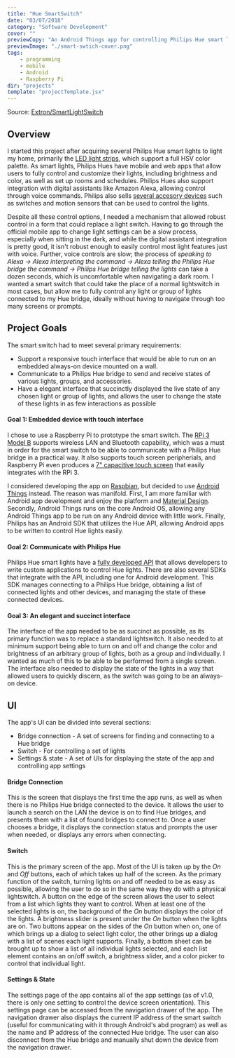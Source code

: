 ```yaml
---
title: "Hue SmartSwitch"
date: "03/07/2018"
category: "Software Development"
cover: ""
previewCopy: "An Android Things app for controlling Philips Hue smart lights"
previewImage: "./smart-swtich-cover.png"
tags:
    - programming
    - mobile
    - Android
    - Raspberry Pi
dir: "projects"
template: "projectTemplate.jsx"
---
```

Source: [Extron/SmartLightSwitch](https://github.com/Extron/SmartLightSwitch)

## Overview
I started this project after acquiring several Philips Hue smart lights to light my home, primarily the [LED light strips](https://www2.meethue.com/en-us/p/hue-white-and-color-ambiance-lightstrip-plus-na-base/719015548), which support a full HSV color palette. As smart lights, Philips Hues have mobile and web apps that allow users to fully control and customize their lights, including brightness and color, as well as set up rooms and schedules. Philips Hues also support integration with digital assistants like Amazon Alexa, allowing control through voice commands. Philips also sells [several accesory devices](https://www2.meethue.com/en-us/products/controls#filters=CONTROLS_SU&sliders=&support=&price=&priceBoxes=&page=&layout=12.subcategory.p-grid-icon) such as switches and motion sensors that can be used to control the lights.

Despite all these control options, I needed a mechanism that allowed robust control in a form that could replace a light switch. Having to go through the official mobile app to change light settings can be a slow process, especially when sitting in the dark, and while the digital assistant integration is pretty good, it isn't robust enough to easily control most light features just with voice. Further, voice controls are slow; the process of *speaking to Alexa -> Alexa interpreting the command -> Alexa telling the Philips Hue bridge the command -> Philips Hue bridge telling the lights* can take a dozen seconds, which is uncomfortable when navigating a dark room. I wanted a smart switch that could take the place of a normal lightswitch in most cases, but allow me to fully control any light or group of lights connected to my Hue bridge, ideally without having to navigate through too many screens or prompts.

## Project Goals
The smart switch had to meet several primary requirements:
* Support a responsive touch interface that would be able to run on an embedded always-on device mounted on a wall.
* Communicate to a Philips Hue bridge to send and receive states of various lights, groups, and accessories.
* Have a elegant interface that succinctly displayed the live state of any chosen light or group of lights, and allows the user to change the state of these lights in as few interactions as possible

#### Goal 1: Embedded device with touch interface
I chose to use a Raspberry Pi to prototype the smart switch. The [RPi 3 Model B](https://www.raspberrypi.org/products/raspberry-pi-3-model-b/) supports wireless LAN and Bluetooth capability, which was a must in order for the smart switch to be able to communicate with a Philips Hue bridge in a practical way. It also supports touch screen peripherials, and Raspberry Pi even produces a [7" capacitive touch screen](https://www.raspberrypi.org/products/raspberry-pi-touch-display/) that easily integrates with the RPi 3.

I considered developing the app on [Raspbian](https://www.raspberrypi.org/downloads/raspbian/), but decided to use [Android Things](https://developer.android.com/things/index.html) instead. The reason was manifold. First, I am more familiar with Android app development and enjoy the platform and [Material Design](https://material.io/). Secondly, Android Things runs on the core Android OS, allowing any Android Things app to be run on any Android device with little work. Finally, Philips has an Android SDK that utilizes the Hue API, allowing Android apps to be written to control Hue lights easily. 

#### Goal 2: Communicate with Philips Hue
Philips Hue smart lights have a [fully developed API](https://www.developers.meethue.com/) that allows developers to write custom applications to control Hue lights. There are also several SDKs that integrate with the API, including one for Android development. This SDK manages connecting to a Philips Hue bridge, obtaining a list of connected lights and other devices, and managing the state of these connected devices.

#### Goal 3: An elegant and succinct interface
The interface of the app needed to be as succinct as possible, as its primary function was to replace a standard lightswitch. It also needed to at minimum support being able to turn on and off and change the color and brightness of an arbitrary group of lights, both as a group and individually. I wanted as much of this to be able to be performed from a single screen. The interface also needed to display the state of the lights in a way that allowed users to quickly discern, as the switch was going to be an always-on device.

## UI
The app's UI can be divided into several sections:
* Bridge connection - A set of screens for finding and connecting to a Hue bridge
* Switch - For controlling a set of lights
* Settings & state - A set of UIs for displaying the state of the app and controlling app settings

#### Bridge Connection
This is the screen that displays the first time the app runs, as well as when there is no Philips Hue bridge connected to the device. It allows the user to launch a search on the LAN the device is on to find Hue bridges, and presents them with a list of found bridges to connect to. Once a user chooses a bridge, it displays the connection status and prompts the user when needed, or displays any errors when connecting.

#### Switch
This is the primary screen of the app. Most of the UI is taken up by the *On* and *Off* buttons, each of which takes up half of the screen. As the primary function of the switch, turning lights on and off needed to be as easy as possible, allowing the user to do so in the same way they do with a physical lightswitch. A button on the edge of the screen allows the user to select from a list which lights they want to control. When at least one of the selected lights is on, the background of the *On* button displays the color of the lights. A brightness slider is present under the *On* button when the lights are on. Two buttons appear on the sides of the *On* button when on, one of which brings up a dialog to select light color, the other brings up a dialog with a list of scenes each light supports. Finally, a bottom sheet can be brought up to show a list of all individual lights selected, and each list element contains an on/off switch, a brightness slider, and a color picker to control that individual light.

#### Settings & State
The settings page of the app contains all of the app settings (as of v1.0, there is only one setting to control the device screen orientation). This settings page can be accessed from the navigation drawer of the app.  The navigation drawer also displays the current IP address of the smart switch (useful for communicating with it through Android's abd program) as well as the name and IP address of the connected Hue bridge.  The user can also disconnect from the Hue bridge and manually shut down the device from the navigation drawer.